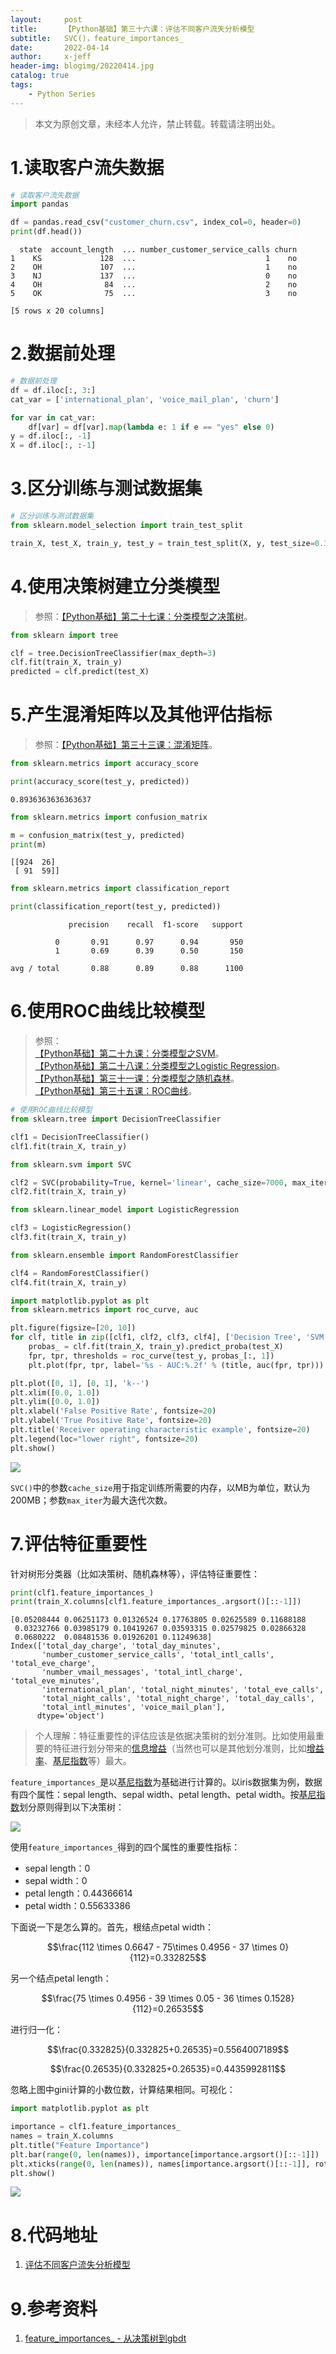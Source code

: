 ```yaml
---
layout:     post
title:      【Python基础】第三十六课：评估不同客户流失分析模型
subtitle:   SVC()，feature_importances_
date:       2022-04-14
author:     x-jeff
header-img: blogimg/20220414.jpg
catalog: true
tags:
    - Python Series
---
```

>本文为原创文章，未经本人允许，禁止转载。转载请注明出处。

# 1.读取客户流失数据

```python
# 读取客户流失数据
import pandas

df = pandas.read_csv("customer_churn.csv", index_col=0, header=0)
print(df.head())
```

```
  state  account_length  ... number_customer_service_calls churn
1    KS             128  ...                             1    no
2    OH             107  ...                             1    no
3    NJ             137  ...                             0    no
4    OH              84  ...                             2    no
5    OK              75  ...                             3    no

[5 rows x 20 columns]
```

# 2.数据前处理

```python
# 数据前处理
df = df.iloc[:, 3:]
cat_var = ['international_plan', 'voice_mail_plan', 'churn']

for var in cat_var:
    df[var] = df[var].map(lambda e: 1 if e == "yes" else 0)
y = df.iloc[:, -1]
X = df.iloc[:, :-1]
```

# 3.区分训练与测试数据集

```python
# 区分训练与测试数据集
from sklearn.model_selection import train_test_split

train_X, test_X, train_y, test_y = train_test_split(X, y, test_size=0.33, random_state=123)
```

# 4.使用决策树建立分类模型

>参照：[【Python基础】第二十七课：分类模型之决策树](http://shichaoxin.com/2021/10/17/Python基础-第二十七课-分类模型之决策树/)。

```python
from sklearn import tree

clf = tree.DecisionTreeClassifier(max_depth=3)
clf.fit(train_X, train_y)
predicted = clf.predict(test_X)
```

# 5.产生混淆矩阵以及其他评估指标

>参照：[【Python基础】第三十三课：混淆矩阵](http://shichaoxin.com/2022/01/27/Python基础-第三十三课-混淆矩阵/)。

```python
from sklearn.metrics import accuracy_score

print(accuracy_score(test_y, predicted))
```

```
0.8936363636363637
```

```python
from sklearn.metrics import confusion_matrix

m = confusion_matrix(test_y, predicted)
print(m)
```

```
[[924  26]
 [ 91  59]]
```

```python
from sklearn.metrics import classification_report

print(classification_report(test_y, predicted))
```

```
             precision    recall  f1-score   support

          0       0.91      0.97      0.94       950
          1       0.69      0.39      0.50       150

avg / total       0.88      0.89      0.88      1100
```

# 6.使用ROC曲线比较模型

>参照：   
>[【Python基础】第二十九课：分类模型之SVM](http://shichaoxin.com/2021/11/13/Python基础-第二十九课-分类模型之SVM/)。    
>[【Python基础】第二十八课：分类模型之Logistic Regression](http://shichaoxin.com/2021/11/03/Python基础-第二十八课-分类模型之Logistic-Regression/)。    
>[【Python基础】第三十一课：分类模型之随机森林](http://shichaoxin.com/2021/12/12/Python基础-第三十一课-分类模型之随机森林/)。   
>[【Python基础】第三十五课：ROC曲线](http://shichaoxin.com/2022/03/24/Python基础-第三十五课-ROC曲线/)。

```python
# 使用ROC曲线比较模型
from sklearn.tree import DecisionTreeClassifier

clf1 = DecisionTreeClassifier()
clf1.fit(train_X, train_y)

from sklearn.svm import SVC

clf2 = SVC(probability=True, kernel='linear', cache_size=7000, max_iter=10000)
clf2.fit(train_X, train_y)

from sklearn.linear_model import LogisticRegression

clf3 = LogisticRegression()
clf3.fit(train_X, train_y)

from sklearn.ensemble import RandomForestClassifier

clf4 = RandomForestClassifier()
clf4.fit(train_X, train_y)

import matplotlib.pyplot as plt
from sklearn.metrics import roc_curve, auc

plt.figure(figsize=[20, 10])
for clf, title in zip([clf1, clf2, clf3, clf4], ['Decision Tree', 'SVM', 'LogisticRegression', 'RandomForest']):
    probas_ = clf.fit(train_X, train_y).predict_proba(test_X)
    fpr, tpr, thresholds = roc_curve(test_y, probas_[:, 1])
    plt.plot(fpr, tpr, label='%s - AUC:%.2f' % (title, auc(fpr, tpr)))

plt.plot([0, 1], [0, 1], 'k--')
plt.xlim([0.0, 1.0])
plt.ylim([0.0, 1.0])
plt.xlabel('False Positive Rate', fontsize=20)
plt.ylabel('True Positive Rate', fontsize=20)
plt.title('Receiver operating characteristic example', fontsize=20)
plt.legend(loc="lower right", fontsize=20)
plt.show()
```

![](https://xjeffblogimg.oss-cn-beijing.aliyuncs.com/BLOGIMG/BlogImage/PythonSeries/Lesson36/36x1.png)

`SVC()`中的参数`cache_size`用于指定训练所需要的内存，以MB为单位，默认为200MB；参数`max_iter`为最大迭代次数。

# 7.评估特征重要性

针对树形分类器（比如决策树、随机森林等），评估特征重要性：

```python
print(clf1.feature_importances_)
print(train_X.columns[clf1.feature_importances_.argsort()[::-1]])
```

```
[0.05208444 0.06251173 0.01326524 0.17763805 0.02625589 0.11688188
 0.03232766 0.03985179 0.10419267 0.03593315 0.02579825 0.02866328
 0.0680222  0.08481536 0.01926201 0.11249638]
Index(['total_day_charge', 'total_day_minutes',
       'number_customer_service_calls', 'total_intl_calls', 'total_eve_charge',
       'number_vmail_messages', 'total_intl_charge', 'total_eve_minutes',
       'international_plan', 'total_night_minutes', 'total_eve_calls',
       'total_night_calls', 'total_night_charge', 'total_day_calls',
       'total_intl_minutes', 'voice_mail_plan'],
      dtype='object')
```

>个人理解：特征重要性的评估应该是依据决策树的划分准则。比如使用最重要的特征进行划分带来的[信息增益](http://shichaoxin.com/2020/03/17/机器学习基础-第十二课-决策树的划分选择/#2信息增益)（当然也可以是其他划分准则，比如[增益率](http://shichaoxin.com/2020/03/17/机器学习基础-第十二课-决策树的划分选择/#3增益率)、[基尼指数](http://shichaoxin.com/2020/03/17/机器学习基础-第十二课-决策树的划分选择/#4基尼指数)等）最大。

`feature_importances_`是以[基尼指数](http://shichaoxin.com/2020/03/17/机器学习基础-第十二课-决策树的划分选择/#4基尼指数)为基础进行计算的。以iris数据集为例，数据有四个属性：sepal length、sepal width、petal length、petal width。按[基尼指数](http://shichaoxin.com/2020/03/17/机器学习基础-第十二课-决策树的划分选择/#4基尼指数)划分原则得到以下决策树：

![](https://xjeffblogimg.oss-cn-beijing.aliyuncs.com/BLOGIMG/BlogImage/PythonSeries/Lesson36/36x3.png)

使用`feature_importances_`得到的四个属性的重要性指标：

* sepal length：0
* sepal width：0
* petal length：0.44366614
* petal width：0.55633386

下面说一下是怎么算的。首先，根结点petal width：

$$\frac{112 \times 0.6647 - 75\times 0.4956 - 37 \times 0}{112}=0.332825$$

另一个结点petal length：

$$\frac{75 \times 0.4956 - 39 \times 0.05 - 36 \times 0.1528}{112}=0.26535$$

进行归一化：

$$\frac{0.332825}{0.332825+0.26535}=0.5564007189$$

$$\frac{0.26535}{0.332825+0.26535}=0.4435992811$$

忽略上图中gini计算的小数位数，计算结果相同。可视化：

```python
import matplotlib.pyplot as plt

importance = clf1.feature_importances_
names = train_X.columns
plt.title("Feature Importance")
plt.bar(range(0, len(names)), importance[importance.argsort()[::-1]])
plt.xticks(range(0, len(names)), names[importance.argsort()[::-1]], rotation=90)
plt.show()
```

![](https://xjeffblogimg.oss-cn-beijing.aliyuncs.com/BLOGIMG/BlogImage/PythonSeries/Lesson36/36x2.png)

# 8.代码地址

1. [评估不同客户流失分析模型](https://github.com/x-jeff/Python_Code_Demo/tree/master/Demo36)

# 9.参考资料

1. [feature\_importances\_ - 从决策树到gbdt](https://blog.csdn.net/jin_tmac/article/details/87939742)
